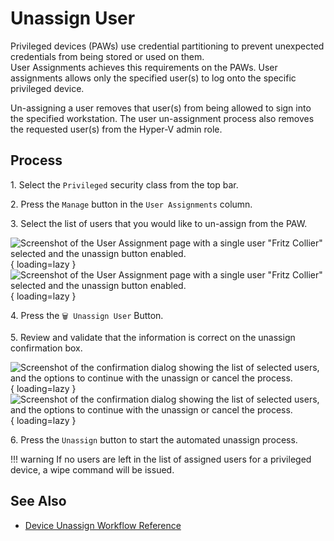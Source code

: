 # Unassign User

Privileged devices (PAWs) use credential partitioning to prevent unexpected credentials from being stored or used on them.  
User Assignments achieves this requirements on the PAWs. User assignments allows only the specified user(s) to log onto the specific privileged device.

Un-assigning a user removes that user(s) from being allowed to sign into the specified workstation.
The user un-assignment process also removes the requested user(s) from the Hyper-V admin role.

## Process

1\. Select the `Privileged` security class from the top bar.

2\. Press the `Manage` button in the `User Assignments` column.

3\. Select the list of users that you would like to un-assign from the PAW.

![Screenshot of the User Assignment page with a single user "Fritz Collier" selected and the unassign button enabled.](/assets/Images/Screenshots/Select-User-to-Unassign-Light.png#only-light){ loading=lazy }
![Screenshot of the User Assignment page with a single user "Fritz Collier" selected and the unassign button enabled.](/assets/Images/Screenshots/Select-User-to-Unassign-Dark.png#only-dark){ loading=lazy }

4\. Press the `🗑️ Unassign User` Button.

5\. Review and validate that the information is correct on the unassign confirmation box.

![Screenshot of the confirmation dialog showing the list of selected users, and the options to continue with the unassign or cancel the process.](/assets/Images/Screenshots/Confirm-Unassign-Light.png#only-light){ loading=lazy }
![Screenshot of the confirmation dialog showing the list of selected users, and the options to continue with the unassign or cancel the process.](/assets/Images/Screenshots/Confirm-Unassign-Dark.png#only-dark){ loading=lazy }

6\. Press the `Unassign` button to start the automated unassign process.

!!! warning
    If no users are left in the list of assigned users for a privileged device, a wipe command will be issued.

## See Also

- [Device Unassign Workflow Reference](/Reference/Architecture/Diagrams/Device-Unassign/)
